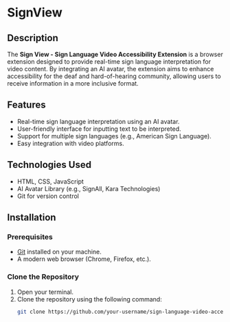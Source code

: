 # SignView

## Description
The **Sign View - Sign Language Video Accessibility Extension** is a browser extension designed to provide real-time sign language interpretation for video content. By integrating an AI avatar, the extension aims to enhance accessibility for the deaf and hard-of-hearing community, allowing users to receive information in a more inclusive format.

## Features
- Real-time sign language interpretation using an AI avatar.
- User-friendly interface for inputting text to be interpreted.
- Support for multiple sign languages (e.g., American Sign Language).
- Easy integration with video platforms.

## Technologies Used
- HTML, CSS, JavaScript
- AI Avatar Library (e.g., SignAll, Kara Technologies)
- Git for version control

## Installation

### Prerequisites
- [Git](https://git-scm.com/) installed on your machine.
- A modern web browser (Chrome, Firefox, etc.).

### Clone the Repository
1. Open your terminal.
2. Clone the repository using the following command:
   ```bash
   git clone https://github.com/your-username/sign-language-video-accessibility.git
